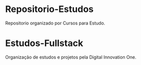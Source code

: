 # Repositorio-Estudos
Repositorio organizado por Cursos para Estudo.
# Estudos-Fullstack 
Organização de estudos e projetos pela Digital Innovation One.
